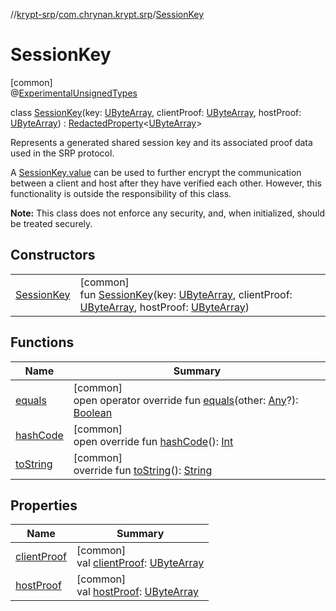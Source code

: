 //[krypt-srp](../../../index.md)/[com.chrynan.krypt.srp](../index.md)/[SessionKey](index.md)

# SessionKey

[common]\
@[ExperimentalUnsignedTypes](https://kotlinlang.org/api/latest/jvm/stdlib/kotlin/-experimental-unsigned-types/index.html)

class [SessionKey](index.md)(key: [UByteArray](https://kotlinlang.org/api/latest/jvm/stdlib/kotlin/-u-byte-array/index.html), clientProof: [UByteArray](https://kotlinlang.org/api/latest/jvm/stdlib/kotlin/-u-byte-array/index.html), hostProof: [UByteArray](https://kotlinlang.org/api/latest/jvm/stdlib/kotlin/-u-byte-array/index.html)) : [RedactedProperty](../../../../krypt-core/krypt-core/com.chrynan.krypt.core/-redacted-property/index.md)&lt;[UByteArray](https://kotlinlang.org/api/latest/jvm/stdlib/kotlin/-u-byte-array/index.html)&gt; 

Represents a generated shared session key and its associated proof data used in the SRP protocol.

A [SessionKey.value](../../../../krypt-srp/com.chrynan.krypt.srp/-session-key/value.md) can be used to further encrypt the communication between a client and host after they have verified each other. However, this functionality is outside the responsibility of this class.

**Note:** This class does not enforce any security, and, when initialized, should be treated securely.

## Constructors

| | |
|---|---|
| [SessionKey](-session-key.md) | [common]<br>fun [SessionKey](-session-key.md)(key: [UByteArray](https://kotlinlang.org/api/latest/jvm/stdlib/kotlin/-u-byte-array/index.html), clientProof: [UByteArray](https://kotlinlang.org/api/latest/jvm/stdlib/kotlin/-u-byte-array/index.html), hostProof: [UByteArray](https://kotlinlang.org/api/latest/jvm/stdlib/kotlin/-u-byte-array/index.html)) |

## Functions

| Name | Summary |
|---|---|
| [equals](equals.md) | [common]<br>open operator override fun [equals](equals.md)(other: [Any](https://kotlinlang.org/api/latest/jvm/stdlib/kotlin/-any/index.html)?): [Boolean](https://kotlinlang.org/api/latest/jvm/stdlib/kotlin/-boolean/index.html) |
| [hashCode](hash-code.md) | [common]<br>open override fun [hashCode](hash-code.md)(): [Int](https://kotlinlang.org/api/latest/jvm/stdlib/kotlin/-int/index.html) |
| [toString](index.md#-182765597%2FFunctions%2F460253122) | [common]<br>override fun [toString](index.md#-182765597%2FFunctions%2F460253122)(): [String](https://kotlinlang.org/api/latest/jvm/stdlib/kotlin/-string/index.html) |

## Properties

| Name | Summary |
|---|---|
| [clientProof](client-proof.md) | [common]<br>val [clientProof](client-proof.md): [UByteArray](https://kotlinlang.org/api/latest/jvm/stdlib/kotlin/-u-byte-array/index.html) |
| [hostProof](host-proof.md) | [common]<br>val [hostProof](host-proof.md): [UByteArray](https://kotlinlang.org/api/latest/jvm/stdlib/kotlin/-u-byte-array/index.html) |
